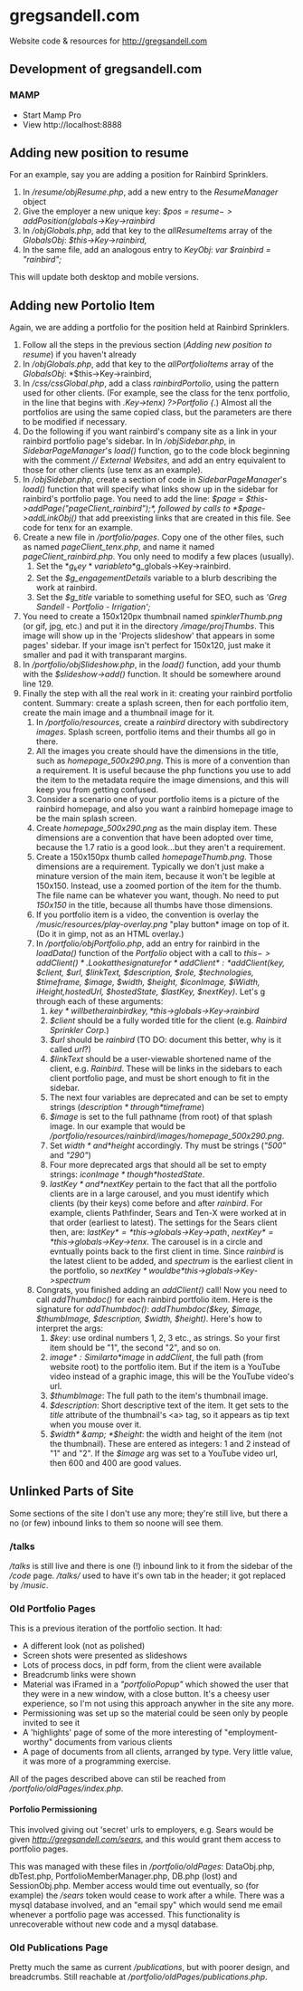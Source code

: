 # gregsandell.com
Website code &amp; resources for http://gregsandell.com

## Development of gregsandell.com

### MAMP
* Start Mamp Pro
* View http://localhost:8888

## Adding new position to resume
For an example, say you are adding a position for Rainbird Sprinklers.

1. In */resume/objResume.php*, add a new entry to the *ResumeManager* object
2. Give the employer a new unique key:  *$pos = $resume->addPosition($globals->Key->rainbird*
3. In */objGlobals.php*, add that key to the *allResumeItems* array of the *GlobalsObj*:  *$this->Key->rainbird,*
4. In the same file, add an analogous entry to *KeyObj*:  *var $rainbird = "rainbird";*

This will update both desktop and mobile versions.

## Adding new Portolio Item
Again, we are adding a portfolio for the position held at Rainbird Sprinklers.

1. Follow all the steps in the previous section (<i>Adding new position to resume</i>) if you haven't already
1. In */objGlobals.php*, add that key to the *allPortfolioItems* array of the *GlobalsObj*:  *$this->Key->rainbird,
1. In */css/cssGlobal.php*, add a class *rainbirdPortolio*, using the pattern used for other clients.  (For example, 
   see the class for the tenx portfolio, in the line that begins with *.<?php print($g_globals->Key->tenx) ?>Portfolio {*.)
   Almost all the portfolios are using the same copied class, but the parameters are there to be modified if
   necessary.  
1. Do the following if you want rainbird's company site as a link in your rainbird portfolio page's sidebar.  In In */objSidebar.php*, in *SidebarPageManager*'s *load()* function, go to the code block beginning with the comment *// External Websites*, and add an entry equivalent to those for other clients (use tenx as an example).
1. In */objSidebar.php*, create a section of code in *SidebarPageManager*'s *load()* function that will specify what links show up in the sidebar for rainbird's portfolio page.  You need to add the line:  *$page = $this->addPage("pageClient_rainbird");*, followed by calls to *$page->addLinkObj()* that add preexisting links that are created in this file.  See code for tenx for an example.
1. Create a new file in */portfolio/pages*.  Copy one of the other files, such
   as named *pageClient_tenx.php*, and name it  named *pageClient_rainbird.php*.  You only need to modify 
   a few places (usually).  
    1. Set the *$g_key* variable to *$g_globals->Key->rainbird.
    2.  Set the *$g_engagementDetails* variable to a blurb describing the work at rainbird.
    3. Set the *$g_title* variable to something useful for SEO, such as *'Greg Sandell - Portfolio - Irrigation';*
1. You need to create a 150x120px thumbnail named *spinklerThumb.png* (or gif, jpg, etc.) and put it in the directory */image/projThumbs*.
   This image will show up in the 'Projects slideshow' that appears in some pages' sidebar.  If your image
   isn't perfect for 150x120, just make it smaller and pad it with transparant margins.  
1. In */portfolio/objSlideshow.php*, in the *load()* function, add your thumb with the *$slideshow->add()*
   function.  It should be somewhere around line 129.
1. Finally the step with all the real work in it:  creating your rainbird portfolio content.  Summary:  create a splash screen, then for each portfolio item, create the main image and a thumbnail image for it.
   	1. In */portfolio/resources*, create a *rainbird* directory with subdirectory *images*.  Splash screen, portfolio items and their thumbs all go in there.
   	2. All the images you create should have the dimensions in the title, such as *homepage_500x290.png*.  This is more of a convention than a requirement.  It is useful because the php functions you use to add the item to the metadata require the image dimensions, and this will keep you from getting confused.
   	2. Consider a scenario one of your portfolio items is a picture of the rainbird homepage, and also you want a rainbird homepage image to be the main splash screen.
   	3. Create *homepage_500x290.png* as the main display item.  These dimensions are a convention that have been adopted over time, because the 1.7 ratio is a good look...but they aren't a requirement.  
   	4. Create a 150x150px thumb called *homepageThumb.png*.  Those dimensions are a requirement.  Typically we don't just make a minature version of the main item, because it won't be legible at 150x150.  Instead, use a zoomed portion of the item for the thumb.  The file name can be whatever you want, though.  No need to put *150x150* in the title, because all thumbs have those dimensions.  
   	5. If you portfolio item is a video, the convention is overlay the */music/resources/play-overlay.png* "play button* image on top of it.  (Do it in gimp, not as an HTML overlay.)
   	5. In */portfolio/objPortfolio.php*, add an entry for rainbird in the *loadData()* function of the *Portfolio* object with a call to *$this->addClient()*.  Look at the signature for *addClient*:   *addClient($key, $client, $url, $linkText, $description, $role, $technologies, $timeframe, $image, $width, $height, $iconImage, $iWidth, $iHeight,$hostedUrl, $hostedState, $lastKey, $nextKey)*.  Let's g through each of these arguments:
   	    1. *$key* will be the rainbird key, *$this->globals->Key->rainbird*
   	    2. *$client* should be a fully worded title for the client (e.g. *Rainbird Sprinkler Corp.*)
   	    3. *$url* should be *rainbird* (TO DO: document this better, why is it called *url*?)
   	    4. *$linkText* should be a user-viewable shortened name of the client, e.g. *Rainbird*.  These will be links in the sidebars to each client portfolio page, and must be short enough to fit in the sidebar.
   	    5. The next four variables are deprecated and can be set to empty strings (*$description* through *$timeframe*)
   	    6. *$image* is set to the full pathname (from root) of that splash image.  In our example that would be */portfolio/resources/rainbird/images/homepage_500x290.png*.  
   	    7. Set *$width* and *$height* accordingly.  Thy must be strings (*"500"* and *"290"*)
   	    8. Four more deprecated args that should all be set to empty strings:  *$iconImage* though *$hostedState*.
   	    9. *$lastKey* and *$nextKey* pertain to the fact that all the portfolio clients are in a large carousel, and you must identify which clients (by their keys) come before and after *rainbird*.  For example, clients Pathfinder, Sears and Ten-X were worked at in that order (earliest to latest).  The settings for the Sears client then, are:  *$lastKey* = *$this->globals->Key->path*, *$nextKey*= *$this->globals->Key->tenx*.  The carousel is in a circle and evntually points back to the first client in time.  Since *rainbird* is the latest client to be added, and *spectrum* is the earliest client in the portfolio, so *$nextKey* would be *$this->globals->Key->spectrum*
   	1.  Congrats, you finished adding an *addClient()* call!  Now you need to call *addThumbdoc()* for each rainbird portfolio item.  Here is the signature for *addThumbdoc()*:  *addThumbdoc($key, $image, $thumbImage, $description, $width, $height)*.  Here's how to interpret the args:
   	    1. *$key*: use ordinal numbers 1, 2, 3 etc., as strings.  So your first item should be "1", the second "2", and so on.
   	    2. *$image*: Similar to *$image* in *addClient*, the full path (from website root) to the portfolio item.  But if the item is a YouTube video instead of a graphic image, this will be the YouTube video's url.
   	    3. *$thumbImage*: The full path to the item's thumbnail image.
   	    4. *$description*: Short descriptive text of the item.  It get sets to the *title* attribute of the thumbnail's &lt;a&gt; tag, so it appears as tip text when you mouse over it.
   	    5. *$width* &amp; *$height*: the width and height of the item (not the thumbnail).  These are entered as integers:  1 and 2 instead of "1" and "2".  If the *$image* arg was set to a YouTube video url, then 600 and 400 are good values.

## Unlinked Parts of Site
 Some sections of the site I don't use any more; they're still live, but there a no (or few) inbound links to them so noone will see them.
 
### /talks
*/talks* is still live and there is one (!) inbound link to it from the sidebar of the */code* page.  */talks/* used to have it's own tab in the header; it got replaced by */music*.

### Old Portfolio Pages
This is a previous iteration of the portfolio section.  It had: 

* A different look (not as polished)
* Screen shots were presented as slideshows
* Lots of process docs, in pdf form, from the client were available
* Breadcrumb links were shown
* Material was iFramed in a *"portfolioPopup"* which showed the user that they were in a new window, with a close button.  It's a cheesy user experience, so I'm not using this approach anywher in the site any more.
* Permissioning was set up so the material could be seen only by people invited to see it
* A 'highlights' page of some of the more interesting of "employment-worthy" documents from various clients
* A page of documents from all clients, arranged by type.  Very little value, it was more of a programming exercise.

All of the pages described above can stil be reached from */portfolio/oldPages/index.php*.

#### Porfolio Permissioning
This involved giving out 'secret' urls to employers, e.g. Sears would be given *http://gregsandell.com/sears*, and this would grant them access to portfolio pages.  

This was managed with these files in */portfolio/oldPages*:  DataObj.php, dbTest.php, PortfolioMemberManager.php, DB.php (lost) and SessionObj.php.  Member access would time out eventually, so (for example) the */sears* token would cease to work after a while.  There was a mysql database involved, and an "email spy" which would send me email whenever a portfolio page was accessed.  This functionality is unrecoverable without new code and a mysql database.

### Old Publications Page
Pretty much the same as current */publications*, but with poorer design, and breadcrumbs.  Still reachable at */portfolio/oldPages/publications.php*.
 
 


